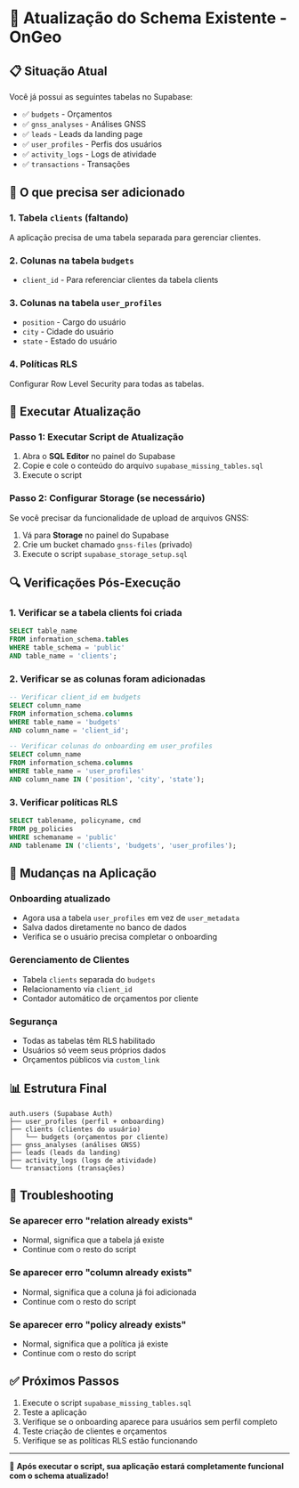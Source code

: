 # 🔧 Atualização do Schema Existente - OnGeo

## 📋 Situação Atual

Você já possui as seguintes tabelas no Supabase:
- ✅ `budgets` - Orçamentos
- ✅ `gnss_analyses` - Análises GNSS
- ✅ `leads` - Leads da landing page
- ✅ `user_profiles` - Perfis dos usuários
- ✅ `activity_logs` - Logs de atividade
- ✅ `transactions` - Transações

## 🔧 O que precisa ser adicionado

### 1. Tabela `clients` (faltando)
A aplicação precisa de uma tabela separada para gerenciar clientes.

### 2. Colunas na tabela `budgets`
- `client_id` - Para referenciar clientes da tabela clients

### 3. Colunas na tabela `user_profiles`
- `position` - Cargo do usuário
- `city` - Cidade do usuário
- `state` - Estado do usuário

### 4. Políticas RLS
Configurar Row Level Security para todas as tabelas.

## 🚀 Executar Atualização

### Passo 1: Executar Script de Atualização
1. Abra o **SQL Editor** no painel do Supabase
2. Copie e cole o conteúdo do arquivo `supabase_missing_tables.sql`
3. Execute o script

### Passo 2: Configurar Storage (se necessário)
Se você precisar da funcionalidade de upload de arquivos GNSS:
1. Vá para **Storage** no painel do Supabase
2. Crie um bucket chamado `gnss-files` (privado)
3. Execute o script `supabase_storage_setup.sql`

## 🔍 Verificações Pós-Execução

### 1. Verificar se a tabela clients foi criada
```sql
SELECT table_name 
FROM information_schema.tables 
WHERE table_schema = 'public' 
AND table_name = 'clients';
```

### 2. Verificar se as colunas foram adicionadas
```sql
-- Verificar client_id em budgets
SELECT column_name 
FROM information_schema.columns 
WHERE table_name = 'budgets' 
AND column_name = 'client_id';

-- Verificar colunas do onboarding em user_profiles
SELECT column_name 
FROM information_schema.columns 
WHERE table_name = 'user_profiles' 
AND column_name IN ('position', 'city', 'state');
```

### 3. Verificar políticas RLS
```sql
SELECT tablename, policyname, cmd 
FROM pg_policies 
WHERE schemaname = 'public' 
AND tablename IN ('clients', 'budgets', 'user_profiles');
```

## 🔄 Mudanças na Aplicação

### Onboarding atualizado
- Agora usa a tabela `user_profiles` em vez de `user_metadata`
- Salva dados diretamente no banco de dados
- Verifica se o usuário precisa completar o onboarding

### Gerenciamento de Clientes
- Tabela `clients` separada do `budgets`
- Relacionamento via `client_id`
- Contador automático de orçamentos por cliente

### Segurança
- Todas as tabelas têm RLS habilitado
- Usuários só veem seus próprios dados
- Orçamentos públicos via `custom_link`

## 📊 Estrutura Final

```
auth.users (Supabase Auth)
├── user_profiles (perfil + onboarding)
├── clients (clientes do usuário)
│   └── budgets (orçamentos por cliente)
├── gnss_analyses (análises GNSS)
├── leads (leads da landing)
├── activity_logs (logs de atividade)
└── transactions (transações)
```

## 🐛 Troubleshooting

### Se aparecer erro "relation already exists"
- Normal, significa que a tabela já existe
- Continue com o resto do script

### Se aparecer erro "column already exists"
- Normal, significa que a coluna já foi adicionada
- Continue com o resto do script

### Se aparecer erro "policy already exists"
- Normal, significa que a política já existe
- Continue com o resto do script

## ✅ Próximos Passos

1. Execute o script `supabase_missing_tables.sql`
2. Teste a aplicação
3. Verifique se o onboarding aparece para usuários sem perfil completo
4. Teste criação de clientes e orçamentos
5. Verifique se as políticas RLS estão funcionando

---

🎉 **Após executar o script, sua aplicação estará completamente funcional com o schema atualizado!**